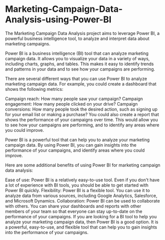 # Marketing-Campaign-Data-Analysis-using-Power-BI
The Marketing Campaign Data Analysis project aims to leverage Power BI, a powerful business intelligence tool, to analyze and interpret data about marketing campaigns.


Power BI is a business intelligence (BI) tool that can analyze marketing campaign data. It allows you to visualize your data in a variety of ways, including charts, graphs, and tables. This makes it easy to identify trends and patterns in your data and to see how your campaigns are performing.

There are several different ways that you can use Power BI to analyze marketing campaign data. For example, you could create a dashboard that shows the following metrics:

Campaign reach: How many people saw your campaign?
Campaign engagement: How many people clicked on your drive?
Campaign conversions: How many people took the desired action, such as signing up for your email list or making a purchase?
You could also create a report that shows the performance of your campaigns over time. This would allow you to see how your campaigns are performing, and to identify any areas where you could improve.

Power BI is a powerful tool that can help you to analyze your marketing campaign data. By using Power BI, you can gain insights into the performance of your campaigns, and identify areas where you could improve.

Here are some additional benefits of using Power BI for marketing campaign data analysis:

Ease of use: Power BI is a relatively easy-to-use tool. Even if you don't have a lot of experience with BI tools, you should be able to get started with Power BI quickly.
Flexibility: Power BI is a flexible tool. You can use it to analyze data from various sources, including Google Analytics, Salesforce, and Microsoft Dynamics.
Collaboration: Power BI can be used to collaborate with others. You can share your dashboards and reports with other members of your team so that everyone can stay up-to-date on the performance of your campaigns.
If you are looking for a BI tool to help you analyze your marketing campaign data, then Power BI is a good option. It is a powerful, easy-to-use, and flexible tool that can help you to gain insights into the performance of your campaigns.
